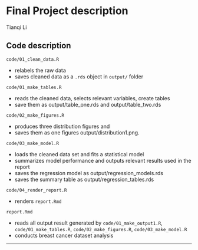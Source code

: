 Final Project description
================
Tianqi Li

## Code description

`code/01_clean_data.R`

- relabels the raw data
- saves cleaned data as a `.rds` object in `output/` folder

`code/01_make_tables.R`

- reads the cleaned data, selects relevant variables, create tables
- save them as output/table_one.rds and output/table_two.rds

`code/02_make_figures.R`

- produces three distribution figures and
- saves them as one figures output/distribution1.png.

`code/03_make_model.R`

- loads the cleaned data set and fits a statistical model
- summarizes model performance and outputs relevant results used in the
  report
- saves the regression model as output/regression_models.rds
- saves the summary table as output/regression_tables.rds

`code/04_render_report.R`

- renders `report.Rmd`

`report.Rmd`

- reads all output result generated by `code/01_make_output1.R`,
  `code/01_make_tables.R`, `code/02_make_figures.R`,
  `code/03_make_model.R`
- conducts breast cancer dataset analysis

------------------------------------------------------------------------
